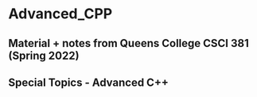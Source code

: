 # Advanced_CPP
## Material + notes from Queens College CSCI 381 (Spring 2022)
## Special Topics - Advanced C++

